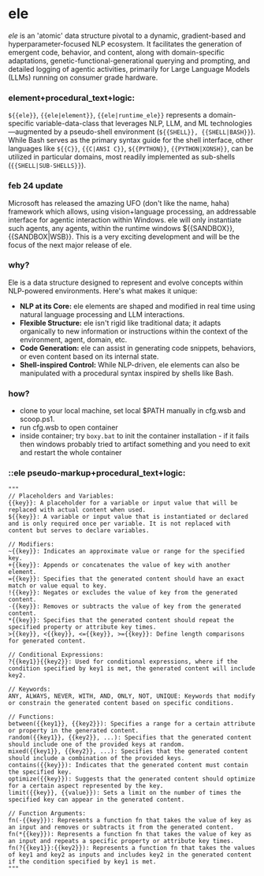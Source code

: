 # ele

_ele_ is an 'atomic' data structure pivotal to a dynamic, gradient-based and hyperparameter-focused NLP ecosystem. It facilitates the generation of emergent code, behavior, and content, along with domain-specific adaptations, genetic-functional-generational querying and prompting, and detailed logging of agentic activities, primarily for Large Language Models (LLMs) running on consumer grade hardware.

### element+procedural_text+logic:

`${{ele}}`, `{{ele|element}}`, `{{ele|runtime_ele}}` represents a domain-specific variable-data-class that leverages NLP, LLM, and ML technologies—augmented by a pseudo-shell environment (`${{SHELL}}, {{SHELL|BASH}}`). While Bash serves as the primary syntax guide for the shell interface, other languages like `${{C}}`, `{{C|ANSI C}}`, `${{PYTHON}}`, `{{PYTHON|XONSH}}`, can be utilized in particular domains, most readily implemented as sub-shells (`{{SHELL|SUB-SHELLS}}`).

### feb 24 update
Microsoft has released the amazing UFO (don't like the name, haha) framework which allows, using vision+language processing, an addressable interface for agentic interaction within Windows. ele will only instantiate such agents, any agents, within the runtime windows ${{SANDBOX}}, {{SANDBOX|WSB}}. This is a very exciting development and will be the focus of the next major release of ele.

### why?

Ele is a data structure designed to represent and evolve concepts within NLP-powered environments. Here's what makes it unique:

* **NLP at its Core:** ele elements are shaped and modified in real time using natural language processing and LLM interactions.
* **Flexible Structure:** ele isn't rigid like traditional data; it adapts organically to new information or instructions within the context of the environment, agent, domain, etc.
* **Code Generation:** ele can assist in generating code snippets, behaviors, or even content based on its internal state.
* **Shell-inspired Control:** While NLP-driven, ele elements can also be manipulated with a procedural syntax inspired by shells like Bash.

### how?

* clone to your local machine, set local $PATH manually in cfg.wsb and scoop.ps1.
* run cfg.wsb to open container
* inside container; try `boxy.bat` to init the container installation - if it fails then windows probably tried to artifact something and you need to exit and restart the whole container


### ::ele pseudo-markup+procedural_text+logic:
```
"""
// Placeholders and Variables:   
{{key}}: A placeholder for a variable or input value that will be replaced with actual content when used.
${{key}}: A variable or input value that is instantiated or declared and is only required once per variable. It is not replaced with content but serves to declare variables.

// Modifiers:
~{{key}}: Indicates an approximate value or range for the specified key. 
+{{key}}: Appends or concatenates the value of key with another element.
={{key}}: Specifies that the generated content should have an exact match or value equal to key.
!{{key}}: Negates or excludes the value of key from the generated content.  
-{{key}}: Removes or subtracts the value of key from the generated content.
*{{key}}: Specifies that the generated content should repeat the specified property or attribute key times.  
>{{key}}, <{{key}}, <={{key}}, >={{key}}: Define length comparisons for generated content.

// Conditional Expressions:
?{{key1}}{{key2}}: Used for conditional expressions, where if the condition specified by key1 is met, the generated content will include key2.

// Keywords:   
ANY, ALWAYS, NEVER, WITH, AND, ONLY, NOT, UNIQUE: Keywords that modify or constrain the generated content based on specific conditions.

// Functions:
between({{key1}}, {{key2}}): Specifies a range for a certain attribute or property in the generated content.  
random({{key1}}, {{key2}}, ...): Specifies that the generated content should include one of the provided keys at random.
mixed({{key1}}, {{key2}}, ...): Specifies that the generated content should include a combination of the provided keys.
contains({{key}}): Indicates that the generated content must contain the specified key.
optimize({{key}}): Suggests that the generated content should optimize for a certain aspect represented by the key.
limit({{key}}, {{value}}): Sets a limit on the number of times the specified key can appear in the generated content.

// Function Arguments:
fn(-{{key}}): Represents a function fn that takes the value of key as an input and removes or subtracts it from the generated content. 
fn(*{{key}}): Represents a function fn that takes the value of key as an input and repeats a specific property or attribute key times.
fn(?{{key1}}:{{key2}}): Represents a function fn that takes the values of key1 and key2 as inputs and includes key2 in the generated content if the condition specified by key1 is met.
"""
